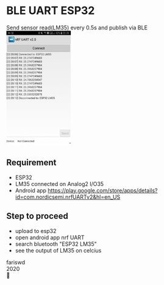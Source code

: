 # BLE UART ESP32
Send sensor read(LM35) every 0.5s and publish via BLE
<img src="https://raw.githubusercontent.com/fariswd/esp32-ble/master/ss.jpg" height="300">

## Requirement
- ESP32
- LM35 connected on Analog2 I/O35
- Android app https://play.google.com/store/apps/details?id=com.nordicsemi.nrfUARTv2&hl=en_US

## Step to proceed
- upload to esp32
- open android app nrf UART
- search bluetooth "ESP32 LM35"
- see the output of LM35 on celcius

fariswd  
2020  
👾  
